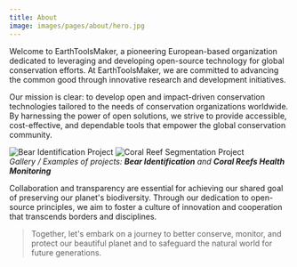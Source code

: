 ```yaml
---
title: About
image: images/pages/about/hero.jpg
---
```


Welcome to EarthToolsMaker, a pioneering European-based organization
dedicated to leveraging and developing open-source technology for
global conservation efforts. At EarthToolsMaker, we are committed to
advancing the common good through innovative research and development
initiatives.

Our mission is clear: to develop open and impact-driven conservation
technologies tailored to the needs of conservation organizations
worldwide. By harnessing the power of open solutions, we strive to
provide accessible, cost-effective, and dependable tools that empower
the global conservation community.

<div class="gallery-box">
  <div class="gallery">
    <img src="/images/about/bearidentification.png" loading="lazy" alt="Bear Identification Project">
    <img src="/images/about/coral_reef_segmentation.jpg" loading="lazy" alt="Coral Reef Segmentation Project">
  </div>
  <em>Gallery / Examples of projects: <b>Bear Identification</b> and <b>Coral Reefs Health Monitoring</b></em>
</div>

Collaboration and transparency are essential for achieving our shared
goal of preserving our planet's biodiversity. Through our dedication to
open-source principles, we aim to foster a culture of innovation and
cooperation that transcends borders and disciplines.

> Together, let's embark on a journey to better conserve, monitor, and
> protect our beautiful planet and to safeguard the
> natural world for future generations.
